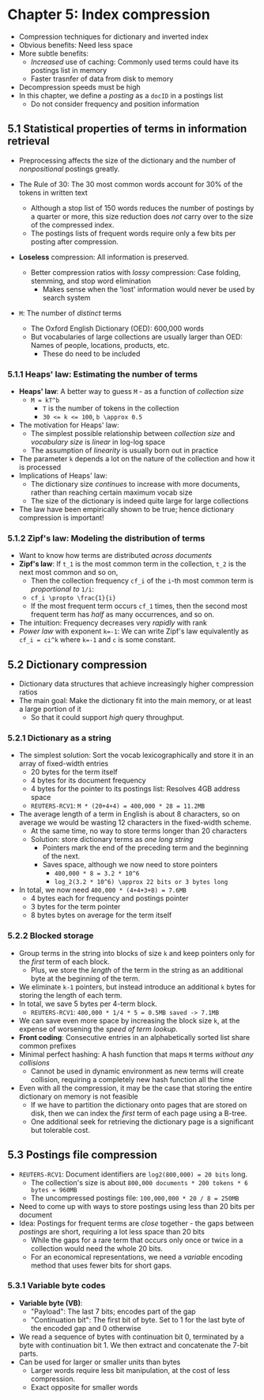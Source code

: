 # Chapter 5: Index compression

- Compression techniques for dictionary and inverted index
- Obvious benefits: Need less space
- More subtle benefits:
    - *Increased* use of caching: Commonly used terms could have its postings list in memory
    - Faster trasnfer of data from disk to memory
- Decompression speeds must be high
- In this chapter, we define a *posting* as a `docID` in a postings list
    - Do not consider frequency and position information

## 5.1 Statistical properties of terms in information retrieval

- Preprocessing affects the size of the dictionary and the number of *nonpositional* postings greatly.
- The Rule of 30: The 30 most common words account for 30% of the tokens in written text
    - Although a stop list of 150 words reduces the number of postings by a quarter or more, this size reduction does *not* carry over to the size of the compressed index.
    - The postings lists of frequent words require only a few bits per posting after compression.
- **Loseless** compression: All information is preserved.
    - Better compression ratios with *lossy* compression: Case folding, stemming, and stop word elimination
        - Makes sense when the 'lost' information would never be used by search system

- `M`: The number of *distinct* terms
    - The Oxford English Dictionary (OED): 600,000 words
    - But vocabularies of large collections are usually larger than OED: Names of people, locations, products, etc.
        - These do need to be included

### 5.1.1 Heaps' law: Estimating the number of terms

- **Heaps' law**: A better way to guess `M` - as a function of *collection size*
    - `M = kT^b`
        - `T` is the number of tokens in the collection
        - `30 <= k <= 100`, `b \approx 0.5`
- The motivation for Heaps' law:
    - The simplest possible relationship between *collection size* and *vocabulary size* is *linear* in log-log space
    - The assumption of *linearity* is usually born out in practice
- The parameter `k` depends a lot on the nature of the collection and how it is processed
- Implications of Heaps' law:
    - The dictionary size *continues* to increase with more documents, rather than reaching certain maximum vocab size
    - The size of the dictionary is indeed quite large for large collections
- The law have been empirically shown to be true; hence dictionary compression is important!

### 5.1.2 Zipf's law: Modeling the distribution of terms

- Want to know how terms are distributed *across documents*
- **Zipf's law**: If `t_1` is the most common term in the collection, `t_2` is the next most common and so on,
    - Then the collection frequency `cf_i` of the `i`-th most common term is *proportional to* `1/i`:
    - `cf_i \propto \frac{1}{i}`
    - If the most frequent term occurs `cf_1` times, then the second most frequent term has *half* as many occurrences, and so on.
- The intuition: Frequency decreases very *rapidly* with rank
- *Power law* with exponent `k=-1`: We can write Zipf's law equivalently as `cf_i = ci^k` where `k=-1` and `c` is some constant.

## 5.2 Dictionary compression

- Dictionary data structures that achieve increasingly higher compression ratios
- The main goal: Make the dictionary fit into the main memory, or at least a large portion of it
    - So that it could support *high* query throughput.

### 5.2.1 Dictionary as a string

- The simplest solution: Sort the vocab lexicographically and store it in an array of fixed-width entries
    - 20 bytes for the term itself
    - 4 bytes for its document frequency
    - 4 bytes for the pointer to its postings list: Resolves 4GB address space
    - `REUTERS-RCV1`: `M * (20+4+4) = 400,000 * 28 = 11.2MB`
- The average length of a term in English is about 8 characters, so on average we would be wasting 12 characters in the fixed-width scheme.
    - At the same time, no way to store terms longer than 20 characters
    - Solution: store dictionary terms as *one long string*
        - Pointers mark the end of the preceding term and the beginning of the next. 
        - Saves space, although we now need to store pointers
            - `400,000 * 8 = 3.2 * 10^6`
            - `log_2(3.2 * 10^6) \approx 22 bits or 3 bytes long`
- In total, we now need `400,000 * (4+4+3+8) = 7.6MB`
    - 4 bytes each for frequency and postings pointer
    - 3 bytes for the term pointer
    - 8 bytes bytes on average for the term itself

### 5.2.2 Blocked storage

- Group terms in the string into blocks of size `k` and keep pointers only for the *first* term of each block.
    - Plus, we store the *length* of the term in the string as an additional byte at the beginning of the term.
- We eliminate `k-1` pointers, but instead introduce an additional `k` bytes for storing the length of each term.
- In total, we save 5 bytes per 4-term block.
    - `REUTERS-RCV1`: `400,000 * 1/4 * 5 = 0.5MB saved -> 7.1MB`
- We can save even more space by increasing the block size `k`, at the expense of worsening the *speed of term lookup*.
- **Front coding**: Consecutive entries in an alphabetically sorted list share common prefixes
- Minimal perfect hashing: A hash function that maps `M` terms *without any collisions*
    - Cannot be used in dynamic environment as new terms will create collision, requiring a completely new hash function all the time
- Even with all the compression, it may be the case that storing the entire dictionary on memory is not feasible
    - If we have to partition the dictionary onto pages that are stored on disk, then we can index the *first* term of each page using a B-tree.
    - One additional seek for retrieving the dictionary page is a significant but tolerable cost.

## 5.3 Postings file compression

- `REUTERS-RCV1`: Document identifiers are `log2(800,000) = 20 bits` long.
    - The collection's size is about `800,000 documents * 200 tokens * 6 bytes = 960MB`
    - The uncompressed postings file: `100,000,000 * 20 / 8 = 250MB`
- Need to come up with ways to store postings using less than 20 bits per document
- Idea: Postings for frequent terms are *close* together - the gaps between *postings* are short, requiring a lot less space than 20 bits
    - While the gaps for a rare term that occurs only once or twice in a collection would need the whole 20 bits.
    - For an economical representations, we need a *variable* encoding method that uses fewer bits for short gaps.

### 5.3.1 Variable byte codes

- **Variable byte (VB)**:
    - "Payload": The last 7 bits; encodes part of the gap
    - "Continuation bit": The first bit of byte. Set to 1 for the last byte of the encoded gap and 0 otherwise
- We read a sequence of bytes with continuation bit 0, terminated by a byte with continuation bit 1. We then extract and concatenate the 7-bit parts.
- Can be used for larger or smaller units than bytes
    - Larger words require less bit manipulation, at the cost of less compression.
    - Exact opposite for smaller words
